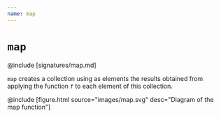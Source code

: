 ```yaml
---
name: map
---
```


# `map`

@include [signatures/map.md]

`map` creates a collection using as elements the results obtained from applying the function `f` to each element of this collection.

@include [figure.html source="images/map.svg" desc="Diagram of the map function"]
